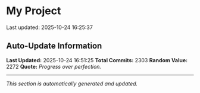 # My Project


Last updated: 2025-10-24 16:25:37






































































































































































































































































































































































































































































































































































































































































































































































































































































































































































































































































































































































































































































































































































































































































































































































































































































































































































































































































































































































































































































































































































































































































































































































































































































































































































































































































































































































































## Auto-Update Information

**Last Updated:** 2025-10-24 16:51:25
**Total Commits:** 2303
**Random Value:** 2272
**Quote:** _Progress over perfection._

---
_This section is automatically generated and updated._